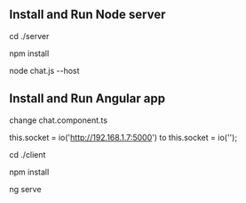 ## Install and Run Node server

cd ./server

npm install

node chat.js --host <your-ip>

## Install and Run Angular app

change chat.component.ts

this.socket = io('http://192.168.1.7:5000') to this.socket = io('<your-ip>');

cd ./client

npm install

ng serve
